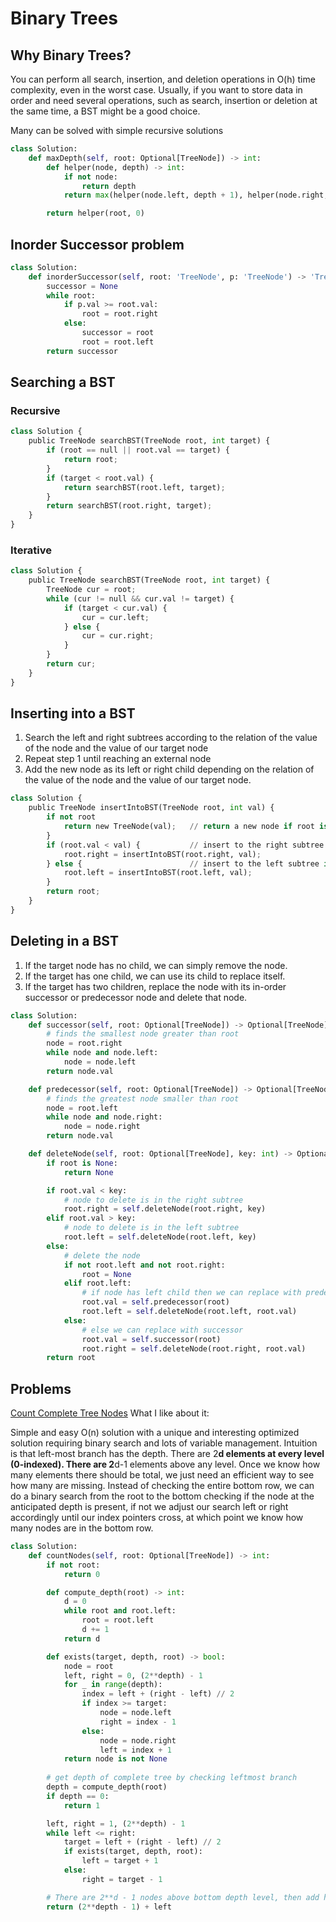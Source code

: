# Binary Trees

## Why Binary Trees?
You can perform all search, insertion, and deletion operations in O(h) time complexity, even in the worst case. Usually, if you want to store data in order and need several operations, such as search, insertion or deletion at the same time, a BST might be a good choice.

Many can be solved with simple recursive solutions
```python
class Solution:
    def maxDepth(self, root: Optional[TreeNode]) -> int:
        def helper(node, depth) -> int:
            if not node:
                return depth
            return max(helper(node.left, depth + 1), helper(node.right, depth + 1))

        return helper(root, 0)
```

## Inorder Successor problem

```python
class Solution:
    def inorderSuccessor(self, root: 'TreeNode', p: 'TreeNode') -> 'TreeNode':
        successor = None
        while root:
            if p.val >= root.val:
                root = root.right
            else:
                successor = root
                root = root.left
        return successor
```

## Searching a BST
### Recursive
```python
class Solution {
    public TreeNode searchBST(TreeNode root, int target) {
        if (root == null || root.val == target) {
            return root;
        }
        if (target < root.val) {
            return searchBST(root.left, target);
        }
        return searchBST(root.right, target);
    }
}
```

### Iterative
```python
class Solution {
    public TreeNode searchBST(TreeNode root, int target) {
        TreeNode cur = root;
        while (cur != null && cur.val != target) {
            if (target < cur.val) {
                cur = cur.left;
            } else {
                cur = cur.right;
            }
        }
        return cur;
    }
}
```

## Inserting into a BST
1. Search the left and right subtrees according to the relation of the value of the node and the value of our target node
2. Repeat step 1 until reaching an external node
3. Add the new node as its left or right child depending on the relation of the value of the node and the value of our target node.
```python
class Solution {
    public TreeNode insertIntoBST(TreeNode root, int val) {
        if not root
            return new TreeNode(val);   // return a new node if root is null
        }
        if (root.val < val) {           // insert to the right subtree if val > root->val
            root.right = insertIntoBST(root.right, val);
        } else {                        // insert to the left subtree if val <= root->val
            root.left = insertIntoBST(root.left, val);
        }
        return root;
    }
}
```

## Deleting in a BST
1. If the target node has no child, we can simply remove the node.
2. If the target has one child, we can use its child to replace itself.
3. If the target has two children, replace the node with its in-order successor or predecessor node and delete that node.
```python
class Solution:
    def successor(self, root: Optional[TreeNode]) -> Optional[TreeNode]:
        # finds the smallest node greater than root
        node = root.right
        while node and node.left:
            node = node.left
        return node.val

    def predecessor(self, root: Optional[TreeNode]) -> Optional[TreeNode]:
        # finds the greatest node smaller than root
        node = root.left
        while node and node.right:
            node = node.right
        return node.val

    def deleteNode(self, root: Optional[TreeNode], key: int) -> Optional[TreeNode]:
        if root is None:
            return None

        if root.val < key:
            # node to delete is in the right subtree
            root.right = self.deleteNode(root.right, key)
        elif root.val > key:
            # node to delete is in the left subtree
            root.left = self.deleteNode(root.left, key)
        else:
            # delete the node
            if not root.left and not root.right:
                root = None
            elif root.left:
                # if node has left child then we can replace with predecessor
                root.val = self.predecessor(root)
                root.left = self.deleteNode(root.left, root.val)
            else:
                # else we can replace with successor
                root.val = self.successor(root)
                root.right = self.deleteNode(root.right, root.val)
        return root
```


## Problems
[Count Complete Tree Nodes](https://leetcode.com/problems/count-complete-tree-nodes/description/?envType=study-plan-v2&envId=top-interview-150)
What I like about it:

Simple and easy O(n) solution with a unique and interesting optimized solution requiring binary search and lots of variable management. Intuition is that left-most branch has the depth. There are 2**d elements at every level (0-indexed). There are 2**d-1 elements above any level. Once we know how many elements there should be total, we just need an efficient way to see how many are missing. Instead of checking the entire bottom row, we can do a binary search from the root to the bottom checking if the node at the anticipated depth is present, if not we adjust our search left or right accordingly until our index pointers cross, at which point we know how many nodes are in the bottom row.

```python
class Solution:
    def countNodes(self, root: Optional[TreeNode]) -> int:
        if not root:
            return 0

        def compute_depth(root) -> int:
            d = 0
            while root and root.left:
                root = root.left
                d += 1
            return d

        def exists(target, depth, root) -> bool:
            node = root
            left, right = 0, (2**depth) - 1
            for _ in range(depth):
                index = left + (right - left) // 2
                if index >= target:
                    node = node.left
                    right = index - 1
                else:
                    node = node.right
                    left = index + 1
            return node is not None
    
        # get depth of complete tree by checking leftmost branch
        depth = compute_depth(root)
        if depth == 0:
            return 1

        left, right = 1, (2**depth) - 1
        while left <= right:
            target = left + (right - left) // 2
            if exists(target, depth, root):
                left = target + 1
            else:
                right = target - 1

        # There are 2**d - 1 nodes above bottom depth level, then add how many nodes are in the bottom level (i.e. the left pointer which is 0-indexed)
        return (2**depth - 1) + left
```
